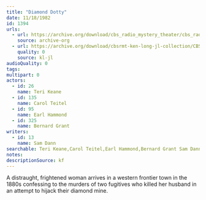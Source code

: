 ```yaml
---
title: "Diamond Dotty"
date: 11/18/1982
id: 1394
urls: 
  - url: https://archive.org/download/cbs_radio_mystery_theater/cbs_radio_mystery_theater-1351-1399.zip/cbs_radio_mystery_theater-1351-1399%2Fcbsrmt_1394_diamond_dotty.mp3
    source: archive-org
  - url: https://archive.org/download/cbsrmt-ken-long-jl-collection/CBSRMT - 821118 1394 Diamond Dotty_jl.mp3
    quality: 0
    source: kl-jl
audioQuality: 0
tags: 
multipart: 0
actors:  
  - id: 26
    name: Teri Keane  
  - id: 135
    name: Carol Teitel  
  - id: 95
    name: Earl Hammond  
  - id: 325
    name: Bernard Grant
writers:  
  - id: 13
    name: Sam Dann
searchable: Teri Keane,Carol Teitel,Earl Hammond,Bernard Grant Sam Dann
notes: 
descriptionSource: kf
---
```

A distraught, frightened woman arrives in a western frontier town in the 1880s confessing to the murders of two fugitives who killed her husband in an attempt to hijack their diamond mine.